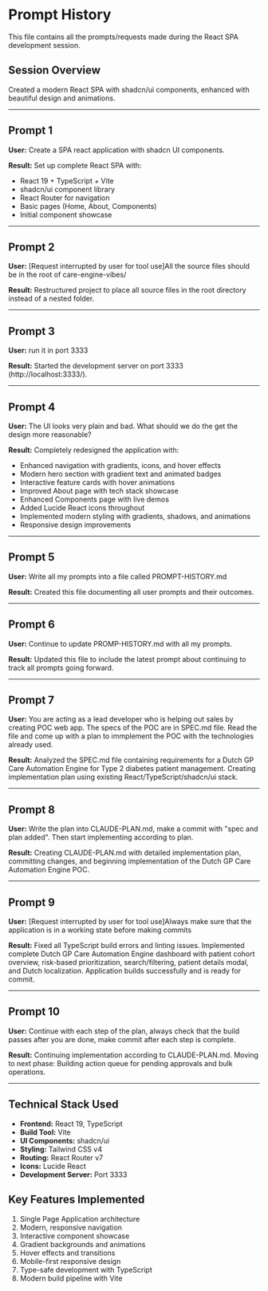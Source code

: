 # Prompt History

This file contains all the prompts/requests made during the React SPA development session.

## Session Overview
Created a modern React SPA with shadcn/ui components, enhanced with beautiful design and animations.

---

## Prompt 1
**User:** Create a SPA react application with shadcn UI components.

**Result:** Set up complete React SPA with:
- React 19 + TypeScript + Vite
- shadcn/ui component library
- React Router for navigation
- Basic pages (Home, About, Components)
- Initial component showcase

---

## Prompt 2
**User:** [Request interrupted by user for tool use]All the source files should be in the root of care-engine-vibes/

**Result:** Restructured project to place all source files in the root directory instead of a nested folder.

---

## Prompt 3
**User:** run it in port 3333

**Result:** Started the development server on port 3333 (http://localhost:3333/).

---

## Prompt 4
**User:** The UI looks very plain and bad. What should we do the get the design more reasonable?

**Result:** Completely redesigned the application with:
- Enhanced navigation with gradients, icons, and hover effects
- Modern hero section with gradient text and animated badges
- Interactive feature cards with hover animations
- Improved About page with tech stack showcase
- Enhanced Components page with live demos
- Added Lucide React icons throughout
- Implemented modern styling with gradients, shadows, and animations
- Responsive design improvements

---

## Prompt 5
**User:** Write all my prompts into a file called PROMPT-HISTORY.md

**Result:** Created this file documenting all user prompts and their outcomes.

---

## Prompt 6
**User:** Continue to update PROMP-HISTORY.md with all my prompts.

**Result:** Updated this file to include the latest prompt about continuing to track all prompts going forward.

---

## Prompt 7
**User:** You are acting as a lead developer who is helping out sales by creating POC web app. The specs of the POC are in SPEC.md file. Read the file and come up with a plan to immplement the POC with the technologies already used.

**Result:** Analyzed the SPEC.md file containing requirements for a Dutch GP Care Automation Engine for Type 2 diabetes patient management. Creating implementation plan using existing React/TypeScript/shadcn/ui stack.

---

## Prompt 8
**User:** Write the plan into CLAUDE-PLAN.md, make a commit with "spec and plan added". Then start implementing according to plan.

**Result:** Creating CLAUDE-PLAN.md with detailed implementation plan, committing changes, and beginning implementation of the Dutch GP Care Automation Engine POC.

---

## Prompt 9
**User:** [Request interrupted by user for tool use]Always make sure that the application is in a working state before making commits

**Result:** Fixed all TypeScript build errors and linting issues. Implemented complete Dutch GP Care Automation Engine dashboard with patient cohort overview, risk-based prioritization, search/filtering, patient details modal, and Dutch localization. Application builds successfully and is ready for commit.

---

## Prompt 10
**User:** Continue with each step of the plan, always check that the build passes after you are done, make commit after each step is complete.

**Result:** Continuing implementation according to CLAUDE-PLAN.md. Moving to next phase: Building action queue for pending approvals and bulk operations.

---

## Technical Stack Used
- **Frontend:** React 19, TypeScript
- **Build Tool:** Vite
- **UI Components:** shadcn/ui
- **Styling:** Tailwind CSS v4
- **Routing:** React Router v7
- **Icons:** Lucide React
- **Development Server:** Port 3333

## Key Features Implemented
1. Single Page Application architecture
2. Modern, responsive navigation
3. Interactive component showcase
4. Gradient backgrounds and animations
5. Hover effects and transitions
6. Mobile-first responsive design
7. Type-safe development with TypeScript
8. Modern build pipeline with Vite
